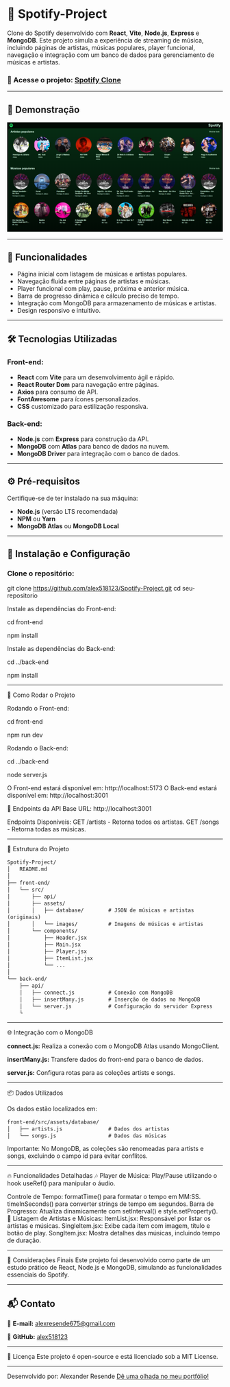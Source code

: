 # 🎵 Spotify-Project

Clone do Spotify desenvolvido com **React**, **Vite**, **Node.js**, **Express** e **MongoDB**. Este projeto simula a experiência de streaming de música, incluindo páginas de artistas, músicas populares, player funcional, navegação e integração com um banco de dados para gerenciamento de músicas e artistas.

### 🔗 Acesse o projeto: [Spotify Clone](https://spotify-project-bpa2.onrender.com/)

---

## 📸 Demonstração

![Preview do projeto](.github/preview.png)

---

## 🚀 Funcionalidades

- Página inicial com listagem de músicas e artistas populares.
- Navegação fluida entre páginas de artistas e músicas.
- Player funcional com play, pause, próxima e anterior música.
- Barra de progresso dinâmica e cálculo preciso de tempo.
- Integração com MongoDB para armazenamento de músicas e artistas.
- Design responsivo e intuitivo.

---

## 🛠️ Tecnologias Utilizadas

### Front-end:
- **React** com **Vite** para um desenvolvimento ágil e rápido.
- **React Router Dom** para navegação entre páginas.
- **Axios** para consumo de API.
- **FontAwesome** para ícones personalizados.
- **CSS** customizado para estilização responsiva.

### Back-end:
- **Node.js** com **Express** para construção da API.
- **MongoDB** com **Atlas** para banco de dados na nuvem.
- **MongoDB Driver** para integração com o banco de dados.

---

## ⚙️ Pré-requisitos

Certifique-se de ter instalado na sua máquina:
- **Node.js** (versão LTS recomendada)
- **NPM** ou **Yarn**
- **MongoDB Atlas** ou **MongoDB Local**

---

## 🔧 Instalação e Configuração

### Clone o repositório:
git clone https://github.com/alex518123/Spotify-Project.git
cd seu-repositorio

Instale as dependências do Front-end:

cd front-end

npm install

Instale as dependências do Back-end:

cd ../back-end

npm install

---

🚀 Como Rodar o Projeto

Rodando o Front-end:

cd front-end

npm run dev

Rodando o Back-end:

cd ../back-end

node server.js

O Front-end estará disponível em: http://localhost:5173
O Back-end estará disponível em: http://localhost:3001


🔗 Endpoints da API
Base URL: http://localhost:3001

Endpoints Disponíveis:
GET /artists - Retorna todos os artistas.
GET /songs - Retorna todas as músicas.

---

📁 Estrutura do Projeto
```
Spotify-Project/
│   README.md
│
├── front-end/
│   └── src/
│       ├── api/
│       ├── assets/
│       │   ├── database/        # JSON de músicas e artistas (originais)
│       │   └── images/          # Imagens de músicas e artistas
│       └── components/
│           ├── Header.jsx
│           ├── Main.jsx
│           ├── Player.jsx
│           ├── ItemList.jsx
│           └── ...
│
└── back-end/
    ├── api/
    │   ├── connect.js           # Conexão com MongoDB
    │   ├── insertMany.js        # Inserção de dados no MongoDB
    │   └── server.js            # Configuração do servidor Express
    └
```

---

🌐 Integração com o MongoDB

**connect.js:** Realiza a conexão com o MongoDB Atlas usando MongoClient.

**insertMany.js:** Transfere dados do front-end para o banco de dados.

**server.js:** Configura rotas para as coleções artists e songs.

---

📦 Dados Utilizados

Os dados estão localizados em:

```
front-end/src/assets/database/
│   ├── artists.js               # Dados dos artistas
│   └── songs.js                 # Dados das músicas
```

Importante: No MongoDB, as coleções são renomeadas para artists e songs, excluindo o campo id para evitar conflitos.

---

🔥 Funcionalidades Detalhadas
🎶 Player de Música:
Play/Pause utilizando o hook useRef() para manipular o áudio.

Controle de Tempo:
formatTime() para formatar o tempo em MM:SS.
timeInSeconds() para converter strings de tempo em segundos.
Barra de Progresso:
Atualiza dinamicamente com setInterval() e style.setProperty().
📑 Listagem de Artistas e Músicas:
ItemList.jsx: Responsável por listar os artistas e músicas.
SingleItem.jsx: Exibe cada item com imagem, título e botão de play.
SongItem.jsx: Mostra detalhes das músicas, incluindo tempo de duração.

---

📝 Considerações Finais
Este projeto foi desenvolvido como parte de um estudo prático de React, Node.js e MongoDB, simulando as funcionalidades essenciais do Spotify.

---

## 📬 Contato

📧 **E-mail:** alexresende675@gmail.com

🐙 **GitHub:** [alex518123](https://github.com/alex518123)

---

📜 Licença
Este projeto é open-source e está licenciado sob a MIT License.

---

Desenvolvido por: Alexander Resende [Dê uma olhada no meu portfólio!]()


